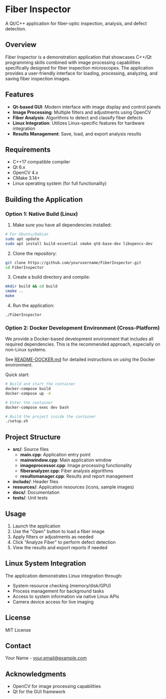 # Fiber Inspector

A Qt/C++ application for fiber-optic inspection, analysis, and defect detection.

## Overview

Fiber Inspector is a demonstration application that showcases C++/Qt programming skills combined with image processing capabilities specifically designed for fiber inspection microscopes. The application provides a user-friendly interface for loading, processing, analyzing, and saving fiber inspection images.

## Features

- **Qt-based GUI**: Modern interface with image display and control panels
- **Image Processing**: Multiple filters and adjustments using OpenCV
- **Fiber Analysis**: Algorithms to detect and classify fiber defects
- **Linux Integration**: Utilizes Linux-specific features for hardware integration
- **Results Management**: Save, load, and export analysis results

## Requirements

- C++17 compatible compiler
- Qt 6.x
- OpenCV 4.x
- CMake 3.14+
- Linux operating system (for full functionality)

## Building the Application

### Option 1: Native Build (Linux)

1. Make sure you have all dependencies installed:

```bash
# For Ubuntu/Debian
sudo apt update
sudo apt install build-essential cmake qt6-base-dev libopencv-dev
```

2. Clone the repository:

```bash
git clone https://github.com/yourusername/FiberInspector.git
cd FiberInspector
```

3. Create a build directory and compile:

```bash
mkdir build && cd build
cmake ..
make
```

4. Run the application:

```bash
./FiberInspector
```

### Option 2: Docker Development Environment (Cross-Platform)

We provide a Docker-based development environment that includes all required dependencies. This is the recommended approach, especially on non-Linux systems.

See [README-DOCKER.md](README-DOCKER.md) for detailed instructions on using the Docker environment.

Quick start:

```bash
# Build and start the container
docker-compose build
docker-compose up -d

# Enter the container
docker-compose exec dev bash

# Build the project inside the container
./setup.sh
```

## Project Structure

- **src/**: Source files
  - **main.cpp**: Application entry point
  - **mainwindow.cpp**: Main application window
  - **imageprocessor.cpp**: Image processing functionality
  - **fiberanalyzer.cpp**: Fiber analysis algorithms
  - **resultsmanager.cpp**: Results and report management
- **include/**: Header files
- **resources/**: Application resources (icons, sample images)
- **docs/**: Documentation
- **tests/**: Unit tests

## Usage

1. Launch the application
2. Use the "Open" button to load a fiber image
3. Apply filters or adjustments as needed
4. Click "Analyze Fiber" to perform defect detection
5. View the results and export reports if needed

## Linux System Integration

The application demonstrates Linux integration through:

- System resource checking (memory/disk/GPU)
- Process management for background tasks
- Access to system information via native Linux APIs
- Camera device access for live imaging

## License

MIT License

## Contact

Your Name - your.email@example.com

## Acknowledgments

- OpenCV for image processing capabilities
- Qt for the GUI framework 